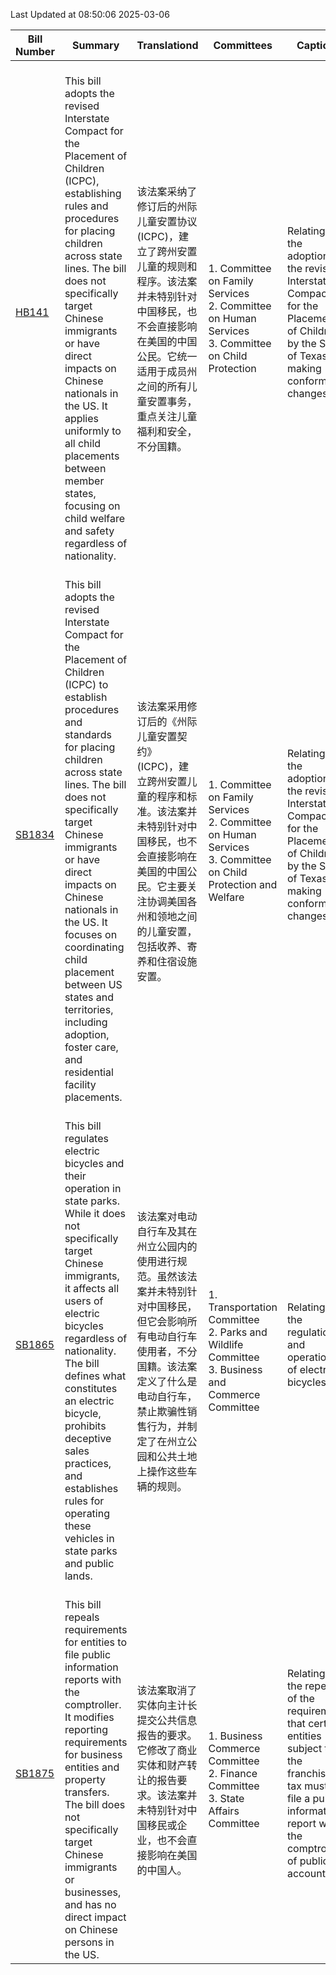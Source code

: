 Last Updated at 08:50:06 2025-03-06

|Bill Number|Summary|Translationd|Committees|Caption|Authors|Last Actiond|
|-|-|-|-|-|-|-|
|[HB141](https://capitol.texas.gov/BillLookup/History.aspx?LegSess=89R&Bill=HB141)|<br>This bill adopts the revised Interstate Compact for the Placement of Children (ICPC), establishing rules and procedures for placing children across state lines. The bill does not specifically target Chinese immigrants or have direct impacts on Chinese nationals in the US. It applies uniformly to all child placements between member states, focusing on child welfare and safety regardless of nationality.<br>|<br>该法案采纳了修订后的州际儿童安置协议(ICPC)，建立了跨州安置儿童的规则和程序。该法案并未特别针对中国移民，也不会直接影响在美国的中国公民。它统一适用于成员州之间的所有儿童安置事务，重点关注儿童福利和安全，不分国籍。<br>|<br>1. Committee on Family Services<br>2. Committee on Human Services<br>3. Committee on Child Protection<br>|Relating to the adoption of the revised Interstate Compact for the Placement of Children by the State of Texas; making conforming changes.|Manuel|03/05/2025 H Filed|
|[SB1834](https://capitol.texas.gov/BillLookup/History.aspx?LegSess=89R&Bill=SB1834)|<br>This bill adopts the revised Interstate Compact for the Placement of Children (ICPC) to establish procedures and standards for placing children across state lines. The bill does not specifically target Chinese immigrants or have direct impacts on Chinese nationals in the US. It focuses on coordinating child placement between US states and territories, including adoption, foster care, and residential facility placements.<br>|<br>该法案采用修订后的《州际儿童安置契约》(ICPC)，建立跨州安置儿童的程序和标准。该法案并未特别针对中国移民，也不会直接影响在美国的中国公民。它主要关注协调美国各州和领地之间的儿童安置，包括收养、寄养和住宿设施安置。<br>|<br>1. Committee on Family Services<br>2. Committee on Human Services<br>3. Committee on Child Protection and Welfare<br>|Relating to the adoption of the revised Interstate Compact for the Placement of Children by the State of Texas; making conforming changes.|Sparks|03/03/2025 S Filed|
|[SB1865](https://capitol.texas.gov/BillLookup/History.aspx?LegSess=89R&Bill=SB1865)|<br>This bill regulates electric bicycles and their operation in state parks. While it does not specifically target Chinese immigrants, it affects all users of electric bicycles regardless of nationality. The bill defines what constitutes an electric bicycle, prohibits deceptive sales practices, and establishes rules for operating these vehicles in state parks and public lands.<br>|<br>该法案对电动自行车及其在州立公园内的使用进行规范。虽然该法案并未特别针对中国移民，但它会影响所有电动自行车使用者，不分国籍。该法案定义了什么是电动自行车，禁止欺骗性销售行为，并制定了在州立公园和公共土地上操作这些车辆的规则。<br>|<br>1. Transportation Committee<br>2. Parks and Wildlife Committee<br>3. Business and Commerce Committee<br>|Relating to the regulation and operation of electric bicycles.|Eckhardt|03/04/2025 S Filed|
|[SB1875](https://capitol.texas.gov/BillLookup/History.aspx?LegSess=89R&Bill=SB1875)|<br>This bill repeals requirements for entities to file public information reports with the comptroller. It modifies reporting requirements for business entities and property transfers. The bill does not specifically target Chinese immigrants or businesses, and has no direct impact on Chinese persons in the US.<br>|<br>该法案取消了实体向主计长提交公共信息报告的要求。它修改了商业实体和财产转让的报告要求。该法案并未特别针对中国移民或企业，也不会直接影响在美国的中国人。<br>|<br>1. Business  Commerce Committee<br>2. Finance Committee<br>3. State Affairs Committee<br>|Relating to the repeal of the requirement that certain entities subject to the franchise tax must file a public information report with the comptroller of public accounts.|Perry|03/04/2025 S Filed|
